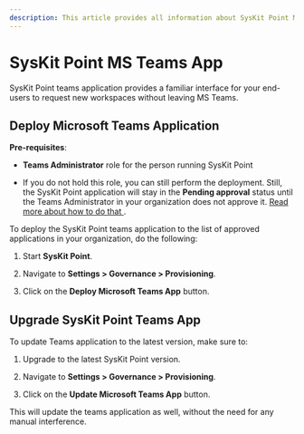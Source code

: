 ```yaml
---
description: This article provides all information about SysKit Point MS Teams App.
---
```


# SysKit Point MS Teams App  
SysKit Point teams application provides a familiar interface for your end-users to request new workspaces without leaving MS Teams. 

## Deploy Microsoft Teams Application 

__Pre-requisites__:  

* __Teams Administrator__ role for the person running SysKit Point 

* If you do not hold this role, you can still perform the deployment. Still, the SysKit Point application will stay in the __Pending approval__ status until the Teams Administrator in your organization does not approve it. [Read more about how to do that ](https://docs.microsoft.com/en-us/microsoftteams/manage-apps#approve-a-custom-app). 
 

To deploy the SysKit Point teams application to the list of approved applications in your organization, do the following:

1. Start __SysKit Point__. 

2. Navigate to __Settings > Governance > Provisioning__. 

3. Click on the __Deploy Microsoft Teams App__ button. 


## Upgrade SysKit Point Teams App 

To update Teams application to the latest version, make sure to: 

1. Upgrade to the latest SysKit Point version. 

2. Navigate to __Settings > Governance > Provisioning__. 

3. Click on the __Update Microsoft Teams App__ button. 

This will update the teams application as well, without the need for any manual interference. 
